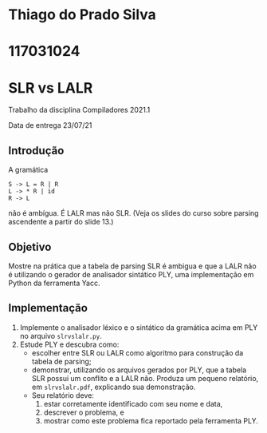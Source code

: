 # Thiago do Prado Silva
# 117031024
# SLR vs LALR

Trabalho da disciplina Compiladores 2021.1

Data de entrega 23/07/21

## Introdução 

A gramática 
```BNF
S -> L = R | R
L -> * R | id
R -> L
```
não é ambígua. É LALR mas não SLR. (Veja os slides do curso sobre parsing ascendente a partir do slide 13.)

## Objetivo

Mostre na prática que a tabela de parsing SLR é ambigua e que a LALR não é utilizando o gerador de analisador sintático PLY, 
uma implementação em Python da ferramenta Yacc. 

## Implementação

1. Implemente o analisador léxico e o sintático da gramática acima em PLY no arquivo `slrvslalr.py`.
2. Estude PLY e descubra como:
   - escolher entre SLR ou LALR como algoritmo para construção da tabela de parsing;
   - demonstrar, utilizando os arquivos gerados por PLY, que a tabela SLR possui um conflito e a LALR não. 
     Produza um pequeno relatório, em `slrvslalr.pdf`, explicando sua demonstração. 
   - Seu relatório deve:
     1. estar corretamente identificado com seu nome e data, 
     2. descrever o problema, e
     3. mostrar como este problema fica reportado pela ferramenta PLY.


